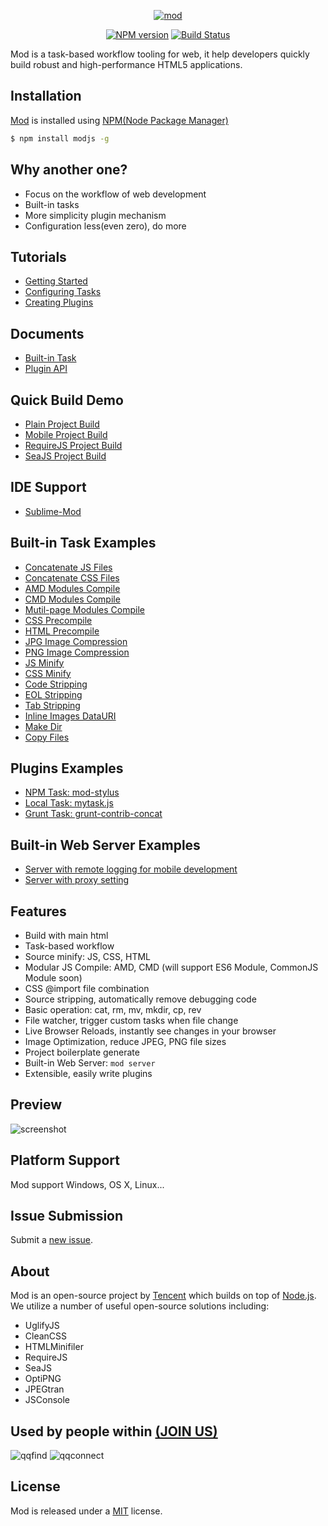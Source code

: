 <p align="center">
<a href="https://f.cloud.github.com/assets/677114/781449/97479306-ea22-11e2-8c06-a6f403e0f81a.png" target="_blank">
<img src="https://f.cloud.github.com/assets/677114/781449/97479306-ea22-11e2-8c06-a6f403e0f81a.png" alt="mod" style="max-width:100%;">
</a>
</p>

<p align="center">
<a href="http://badge.fury.io/js/modjs"><img src="https://badge.fury.io/js/modjs.png" alt="NPM version" style="max-width:100%;"></a>
<a href="http://travis-ci.org/modulejs/modjs"><img src="https://secure.travis-ci.org/modulejs/modjs.png?branch=master" alt="Build Status" style="max-width:100%;"></a>
</p>


Mod is a task-based workflow tooling for web, it help developers quickly build robust and high-performance HTML5 applications.

## Installation
[Mod](https://npmjs.org/package/modjs) is installed using [NPM(Node Package Manager)](http://npmjs.org/)
```sh
$ npm install modjs -g
```

## Why another one?
* Focus on the workflow of web development 
* Built-in tasks
* More simplicity plugin mechanism
* Configuration less(even zero), do more

## Tutorials
* [Getting Started](https://github.com/modulejs/modjs/tree/master/doc/tutorial/getting-started.md)
* [Configuring Tasks](https://github.com/modulejs/modjs/blob/master/doc/tutorial/configuring-tasks.md)
* [Creating Plugins](https://github.com/modulejs/modjs/tree/master/doc/tutorial/creating-plugins.md)

## Documents
* [Built-in Task](https://github.com/modulejs/modjs/tree/master/doc/tasks)
* [Plugin API](https://github.com/modulejs/modjs/tree/master/doc/api)

## Quick Build Demo
* [Plain Project Build](https://github.com/modulejs/modjs/tree/master/test/buildnormal)
* [Mobile Project Build](https://github.com/modulejs/modjs/tree/master/test/buildmobile)
* [RequireJS Project Build](https://github.com/modulejs/modjs/tree/master/test/buildrequirejs)
* [SeaJS Project Build](https://github.com/modulejs/modjs/tree/master/test/buildseajs)

## IDE Support
* [Sublime-Mod](https://github.com/yuanyan/sublime-mod)

## Built-in Task Examples
* [Concatenate JS Files](https://github.com/modulejs/modjs/tree/master/test/catjs)
* [Concatenate CSS Files](https://github.com/modulejs/modjs/tree/master/test/catcss)
* [AMD Modules Compile](https://github.com/modulejs/modjs/tree/master/test/compileamd)
* [CMD Modules Compile](https://github.com/modulejs/modjs/tree/master/test/compilecmd)
* [Mutil-page Modules Compile](https://github.com/modulejs/modjs/tree/master/test/compilecmd)
* [CSS Precompile](https://github.com/modulejs/modjs/tree/master/test/compilecss)
* [HTML Precompile](https://github.com/modulejs/modjs/tree/master/test/compilehtml)
* [JPG Image Compression](https://github.com/modulejs/modjs/tree/master/test/minjpg)
* [PNG Image Compression](https://github.com/modulejs/modjs/tree/master/test/minpng)
* [JS Minify](https://github.com/modulejs/modjs/tree/master/test/minjs)
* [CSS Minify](https://github.com/modulejs/modjs/tree/master/test/mincss)
* [Code Stripping](https://github.com/modulejs/modjs/tree/master/test/stripcode)
* [EOL Stripping](https://github.com/modulejs/modjs/tree/master/test/stripeol)
* [Tab Stripping](https://github.com/modulejs/modjs/tree/master/test/striptab)
* [Inline Images DataURI](https://github.com/modulejs/modjs/tree/master/test/datauri)
* [Make Dir](https://github.com/modulejs/modjs/tree/master/test/mkdir)
* [Copy Files](https://github.com/modulejs/modjs/tree/master/test/cp)

## Plugins Examples
* [NPM Task: mod-stylus](https://github.com/modulejs/modjs/tree/master/test/pluginnpmtask)
* [Local Task: mytask.js](https://github.com/modulejs/modjs/tree/master/test/pluginlocaltask)
* [Grunt Task: grunt-contrib-concat](https://github.com/modulejs/modjs/tree/master/test/plugingrunttask)

## Built-in Web Server Examples
* [Server with remote logging for mobile development](https://github.com/modulejs/modjs/tree/master/test/serverconsole)
* [Server with proxy setting](https://github.com/modulejs/modjs/tree/master/test/serverproxy)

## Features
* Build with main html
* Task-based workflow
* Source minify: JS, CSS, HTML
* Modular JS Compile: AMD, CMD (will support ES6 Module, CommonJS Module soon)
* CSS @import file combination
* Source stripping, automatically remove debugging code
* Basic operation: cat, rm, mv, mkdir, cp, rev
* File watcher, trigger custom tasks when file change
* Live Browser Reloads, instantly see changes in your browser
* Image Optimization, reduce JPEG, PNG file sizes
* Project boilerplate generate
* Built-in Web Server: `mod server`
* Extensible, easily write plugins

## Preview
![screenshot](https://raw.github.com/modulejs/modjs/master/example/screenshot.gif)


## Platform Support
Mod support Windows, OS X, Linux...

## Issue Submission
Submit a [new issue](https://github.com/modulejs/modjs/issues/new).

## About
Mod is an open-source project by [Tencent](http://www.tencent.com/en-us/) which builds on top of [Node.js](https://nodejs.org).
We utilize a number of useful open-source solutions including:

* UglifyJS
* CleanCSS
* HTMLMinifiler
* RequireJS
* SeaJS
* OptiPNG
* JPEGtran
* JSConsole

## Used by people within <a href="https://github.com/modulejs/modjs/issues/22">(JOIN US)</a>
![qqfind](http://0.web.qstatic.com/webqqpic/pubapps/0/50/images/big.png)
![qqconnect](http://0.web.qstatic.com/webqqpic/pubapps/0/16/images/big.png)


## License
Mod is released under a [MIT](http://yuanyan.mit-license.org/) license.
